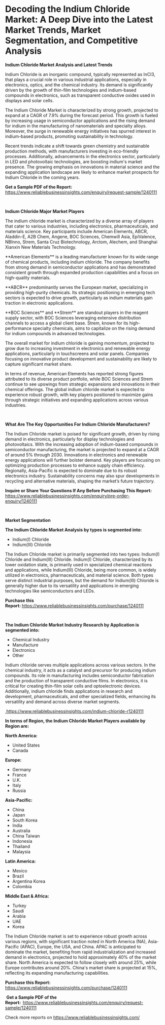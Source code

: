 <p><h1>Decoding the Indium Chloride Market: A Deep Dive into the Latest Market Trends, Market Segmentation, and Competitive Analysis</h1></p><p><strong>Indium Chloride Market Analysis and Latest Trends</strong></p>
<p><p>Indium Chloride is an inorganic compound, typically represented as InCl3, that plays a crucial role in various industrial applications, especially in electronics, optics, and the chemical industry. Its demand is significantly driven by the growth of thin-film technologies and indium-based compounds in electronics, such as transparent conductive oxides used in displays and solar cells.</p><p>The Indium Chloride Market is characterized by strong growth, projected to expand at a CAGR of 7.9% during the forecast period. This growth is fueled by increasing usage in semiconductor applications and the rising demand for indium in the manufacturing of nanomaterials and specialty alloys. Moreover, the surge in renewable energy initiatives has spurred interest in indium-based products, promoting sustainability in technology.</p><p>Recent trends indicate a shift towards green chemistry and sustainable production methods, with manufacturers investing in eco-friendly processes. Additionally, advancements in the electronics sector, particularly in LED and photovoltaic technologies, are boosting indium's market presence. The growing emphasis on innovations in material science and the expanding application landscape are likely to enhance market prospects for Indium Chloride in the coming years.</p></p>
<p><strong>Get a Sample PDF of the Report:&nbsp;</strong> <a href="https://www.reliablebusinessinsights.com/enquiry/request-sample/1240111?utm_campaign=2187&utm_medium=2&utm_source=Github&utm_content=ia&utm_term=30012025&utm_id=indium-chloride">https://www.reliablebusinessinsights.com/enquiry/request-sample/1240111</a></p>
<p>&nbsp;</p>
<p><strong>Indium Chloride Major Market Players</strong></p>
<p><p>The indium chloride market is characterized by a diverse array of players that cater to various industries, including electronics, pharmaceuticals, and materials science. Key participants include American Elements, ABCR, Aladdin-E, A2B Chem, Angene, BOC Sciences, Chemwill Asia, EpiValence, NBInno, Strem, Santa Cruz Biotechnology, Arctom, Alechem, and Shanghai Xianxin New Materials Technology.</p><p>**American Elements** is a leading manufacturer known for its wide range of chemical products, including indium chloride. The company benefits from strong demand in semiconductor applications and has demonstrated consistent growth through expanded production capabilities and a focus on high-quality materials.</p><p>**ABCR** predominantly serves the European market, specializing in providing high-purity chemicals. Its strategic positioning in emerging tech sectors is expected to drive growth, particularly as indium materials gain traction in electronic applications.</p><p>**BOC Sciences** and **Strem** are standout players in the reagent supply sector, with BOC Sciences leveraging extensive distribution channels to access a global client base. Strem, known for its high-performance specialty chemicals, aims to capitalize on the rising demand for indium compounds in advanced technologies.</p><p>The overall market for indium chloride is gaining momentum, projected to grow due to increasing investment in electronics and renewable energy applications, particularly in touchscreens and solar panels. Companies focusing on innovative product development and sustainability are likely to capture significant market share.</p><p>In terms of revenue, American Elements has reported strong figures attributed to its diverse product portfolio, while BOC Sciences and Strem continue to see upswings from strategic expansions and innovations in their chemical offerings. The global indium chloride market is expected to experience robust growth, with key players positioned to maximize gains through strategic initiatives and expanding applications across various industries.</p></p>
<p>&nbsp;</p>
<p><strong>What Are The Key Opportunities For Indium Chloride Manufacturers?</strong></p>
<p><p>The Indium Chloride market is poised for significant growth, driven by rising demand in electronics, particularly for display technologies and photovoltaics. With the increasing adoption of indium-based compounds in semiconductor manufacturing, the market is projected to expand at a CAGR of around 5% through 2030. Innovations in electronics and renewable energy applications will further bolster demand. Key players are focusing on optimizing production processes to enhance supply chain efficiency. Regionally, Asia-Pacific is expected to dominate due to its robust electronics industry. Sustainability concerns may also spur developments in recycling and alternative materials, shaping the market’s future trajectory.</p></p>
<p><strong>Inquire or Share Your Questions If Any Before Purchasing This Report:</strong> <a href="https://www.reliablebusinessinsights.com/enquiry/pre-order-enquiry/1240111?utm_campaign=2187&utm_medium=2&utm_source=Github&utm_content=ia&utm_term=30012025&utm_id=indium-chloride">https://www.reliablebusinessinsights.com/enquiry/pre-order-enquiry/1240111</a></p>
<p>&nbsp;</p>
<p><strong>Market Segmentation</strong></p>
<p><strong>The Indium Chloride Market Analysis by types is segmented into:</strong></p>
<p><ul><li>Indium(I) Chloride</li><li>Indium(III) Chloride</li></ul></p>
<p><p>The Indium Chloride market is primarily segmented into two types: Indium(I) Chloride and Indium(III) Chloride. Indium(I) Chloride, characterized by its lower oxidation state, is primarily used in specialized chemical reactions and applications, while Indium(III) Chloride, being more common, is widely utilized in electronics, pharmaceuticals, and material science. Both types serve distinct industrial purposes, but the demand for Indium(III) Chloride is generally higher due to its versatility and applications in emerging technologies like semiconductors and LEDs.</p></p>
<p><strong>Purchase this Report:&nbsp;</strong><a href="https://www.reliablebusinessinsights.com/purchase/1240111?utm_campaign=2187&utm_medium=2&utm_source=Github&utm_content=ia&utm_term=30012025&utm_id=indium-chloride">https://www.reliablebusinessinsights.com/purchase/1240111</a></p>
<p>&nbsp;</p>
<p><strong>The Indium Chloride Market Industry Research by Application is segmented into:</strong></p>
<p><ul><li>Chemical Industry</li><li>Manufacture</li><li>Electronics</li><li>Other</li></ul></p>
<p><p>Indium chloride serves multiple applications across various sectors. In the chemical industry, it acts as a catalyst and precursor for producing indium compounds. Its role in manufacturing includes semiconductor fabrication and the production of transparent conductive films. In electronics, it is critical for creating thin-film solar cells and optoelectronic devices. Additionally, indium chloride finds applications in research and development, pharmaceuticals, and other specialized fields, enhancing its versatility and demand across diverse market segments.</p></p>
<p><a href="https://www.reliablebusinessinsights.com/indium-chloride-r1240111?utm_campaign=2187&utm_medium=2&utm_source=Github&utm_content=ia&utm_term=30012025&utm_id=indium-chloride">&nbsp;https://www.reliablebusinessinsights.com/indium-chloride-r1240111</a></p>
<p><strong>In terms of Region, the Indium Chloride Market Players available by Region are:</strong></p>
<p>
    <p> <strong> North America: </strong>
        <ul>
            <li>United States</li>
            <li>Canada</li>
        </ul>
        </p> 
    <p> <strong> Europe: </strong>
        <ul>
            <li>Germany</li>
            <li>France</li>
            <li>U.K.</li>
            <li>Italy</li>
            <li>Russia</li>
        </ul>
        </p> 
    <p> <strong> Asia-Pacific: </strong>
        <ul>
            <li>China</li>
            <li>Japan</li>
            <li>South Korea</li>
            <li>India</li>
            <li>Australia</li>
            <li>China Taiwan</li>
            <li>Indonesia</li>
            <li>Thailand</li>
            <li>Malaysia</li>
        </ul>
        </p> 
    <p> <strong> Latin America: </strong>
        <ul>
            <li>Mexico</li>
            <li>Brazil</li>
            <li>Argentina Korea</li>
            <li>Colombia</li>
        </ul>
        </p> 
    <p> <strong> Middle East & Africa: </strong>
        <ul>
            <li>Turkey</li>
            <li>Saudi</li>
            <li>Arabia</li>
            <li>UAE</li>
            <li>Korea</li>
        </ul>
    </p>
    </p>
<p><p>The Indium Chloride market is set to experience robust growth across various regions, with significant traction noted in North America (NA), Asia-Pacific (APAC), Europe, the USA, and China. APAC is anticipated to dominate the market, benefiting from rapid industrialization and increased demand in electronics, projected to hold approximately 40% of the market share. North America is expected to follow closely with around 25%, while Europe contributes around 20%. China's market share is projected at 15%, reflecting its expanding manufacturing capabilities.</p></p>
<p><strong>Purchase this Report: </strong><a href="https://www.reliablebusinessinsights.com/purchase/1240111?utm_campaign=2187&utm_medium=2&utm_source=Github&utm_content=ia&utm_term=30012025&utm_id=indium-chloride">https://www.reliablebusinessinsights.com/purchase/1240111</a></p>
<p>&nbsp;<strong>Get a Sample PDF of the Report:&nbsp;&nbsp;</strong><a href="https://www.reliablebusinessinsights.com/enquiry/request-sample/1240111?utm_campaign=2187&utm_medium=2&utm_source=Github&utm_content=ia&utm_term=30012025&utm_id=indium-chloride">https://www.reliablebusinessinsights.com/enquiry/request-sample/1240111</a></p>
<p><strong></strong></p>
<p>Check more reports on <a href="https://www.reliablebusinessinsights.com/?utm_campaign=2187&utm_medium=2&utm_source=Github&utm_content=ia&utm_term=30012025&utm_id=indium-chloride">https://www.reliablebusinessinsights.com/</a></p>